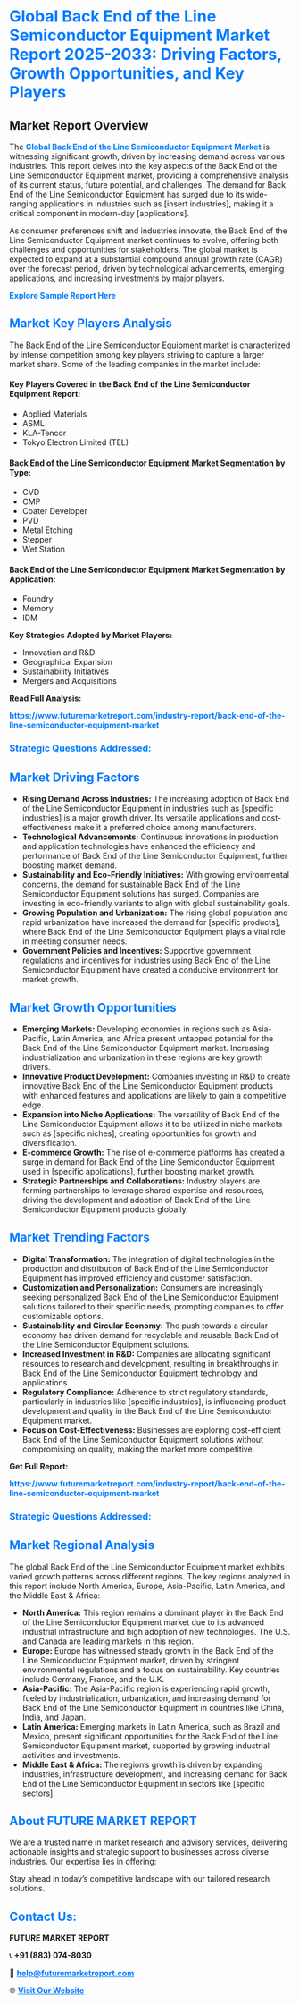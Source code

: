 <h1 style="color: #007BFF;">Global Back End of the Line Semiconductor Equipment Market Report 2025-2033: Driving Factors, Growth Opportunities, and Key Players</h1>

<section id="overview">
<h2>Market Report Overview</h2>
<p>The <a href="https://www.futuremarketreport.com/industry-report/back-end-of-the-line-semiconductor-equipment-market" style="color: #007BFF; text-decoration: none;"><strong>Global Back End of the Line Semiconductor Equipment Market</strong></a> is witnessing significant growth, driven by increasing demand across various industries. This report delves into the key aspects of the Back End of the Line Semiconductor Equipment market, providing a comprehensive analysis of its current status, future potential, and challenges. The demand for Back End of the Line Semiconductor Equipment has surged due to its wide-ranging applications in industries such as [insert industries], making it a critical component in modern-day [applications].</p>
<p>As consumer preferences shift and industries innovate, the Back End of the Line Semiconductor Equipment market continues to evolve, offering both challenges and opportunities for stakeholders. The global market is expected to expand at a substantial compound annual growth rate (CAGR) over the forecast period, driven by technological advancements, emerging applications, and increasing investments by major players.</p>
</section>

<section id="overview">
<p><a href="https://www.futuremarketreport.com/request-sample/reportId=63966" style="color: #007BFF; text-decoration: none;"><strong>Explore Sample Report Here</strong></a></p>
</section>

<section id="key-players">
<h2 style="color: #007BFF;">Market Key Players Analysis</h2>
<p>The Back End of the Line Semiconductor Equipment market is characterized by intense competition among key players striving to capture a larger market share. Some of the leading companies in the market include:</p>
<h4>Key Players Covered in the Back End of the Line Semiconductor Equipment Report:</h4>
<ul><li>Applied Materials</li><li>ASML</li><li>KLA-Tencor</li><li>Tokyo Electron Limited (TEL)</li></ul>
<h4>Back End of the Line Semiconductor Equipment Market Segmentation by Type:</h4>
<ul><li>CVD</li><li>CMP</li><li>Coater Developer</li><li>PVD</li><li>Metal Etching</li><li>Stepper</li><li>Wet Station</li></ul>

<h4>Back End of the Line Semiconductor Equipment Market Segmentation by Application:</h4>
<ul><li>Foundry</li><li>Memory</li><li>IDM</li></ul>
<p><strong>Key Strategies Adopted by Market Players:</strong></p>
<ul>
<li>Innovation and R&D</li>
<li>Geographical Expansion</li>
<li>Sustainability Initiatives</li>
<li>Mergers and Acquisitions</li>
</ul>
</section>

<section>
<p><strong>Read Full Analysis: </strong></p><a href="https://www.futuremarketreport.com/industry-report/back-end-of-the-line-semiconductor-equipment-market" style="color: #007BFF; text-decoration: none;"><strong>https://www.futuremarketreport.com/industry-report/back-end-of-the-line-semiconductor-equipment-market</strong></a>
<h3 style="color: #007BFF;">Strategic Questions Addressed:</h3>
</section>

<section id="driving-factors">
<h2 style="color: #007BFF;">Market Driving Factors</h2>
<ul>
<li><strong>Rising Demand Across Industries:</strong> The increasing adoption of Back End of the Line Semiconductor Equipment in industries such as [specific industries] is a major growth driver. Its versatile applications and cost-effectiveness make it a preferred choice among manufacturers.</li>
<li><strong>Technological Advancements:</strong> Continuous innovations in production and application technologies have enhanced the efficiency and performance of Back End of the Line Semiconductor Equipment, further boosting market demand.</li>
<li><strong>Sustainability and Eco-Friendly Initiatives:</strong> With growing environmental concerns, the demand for sustainable Back End of the Line Semiconductor Equipment solutions has surged. Companies are investing in eco-friendly variants to align with global sustainability goals.</li>
<li><strong>Growing Population and Urbanization:</strong> The rising global population and rapid urbanization have increased the demand for [specific products], where Back End of the Line Semiconductor Equipment plays a vital role in meeting consumer needs.</li>
<li><strong>Government Policies and Incentives:</strong> Supportive government regulations and incentives for industries using Back End of the Line Semiconductor Equipment have created a conducive environment for market growth.</li>
</ul>
</section>

<section id="growth-opportunities">
<h2 style="color: #007BFF;">Market Growth Opportunities</h2>
<ul>
<li><strong>Emerging Markets:</strong> Developing economies in regions such as Asia-Pacific, Latin America, and Africa present untapped potential for the Back End of the Line Semiconductor Equipment market. Increasing industrialization and urbanization in these regions are key growth drivers.</li>
<li><strong>Innovative Product Development:</strong> Companies investing in R&D to create innovative Back End of the Line Semiconductor Equipment products with enhanced features and applications are likely to gain a competitive edge.</li>
<li><strong>Expansion into Niche Applications:</strong> The versatility of Back End of the Line Semiconductor Equipment allows it to be utilized in niche markets such as [specific niches], creating opportunities for growth and diversification.</li>
<li><strong>E-commerce Growth:</strong> The rise of e-commerce platforms has created a surge in demand for Back End of the Line Semiconductor Equipment used in [specific applications], further boosting market growth.</li>
<li><strong>Strategic Partnerships and Collaborations:</strong> Industry players are forming partnerships to leverage shared expertise and resources, driving the development and adoption of Back End of the Line Semiconductor Equipment products globally.</li>
</ul>
</section>

<section id="trending-factors">
<h2 style="color: #007BFF;">Market Trending Factors</h2>
<ul>
<li><strong>Digital Transformation:</strong> The integration of digital technologies in the production and distribution of Back End of the Line Semiconductor Equipment has improved efficiency and customer satisfaction.</li>
<li><strong>Customization and Personalization:</strong> Consumers are increasingly seeking personalized Back End of the Line Semiconductor Equipment solutions tailored to their specific needs, prompting companies to offer customizable options.</li>
<li><strong>Sustainability and Circular Economy:</strong> The push towards a circular economy has driven demand for recyclable and reusable Back End of the Line Semiconductor Equipment solutions.</li>
<li><strong>Increased Investment in R&D:</strong> Companies are allocating significant resources to research and development, resulting in breakthroughs in Back End of the Line Semiconductor Equipment technology and applications.</li>
<li><strong>Regulatory Compliance:</strong> Adherence to strict regulatory standards, particularly in industries like [specific industries], is influencing product development and quality in the Back End of the Line Semiconductor Equipment market.</li>
<li><strong>Focus on Cost-Effectiveness:</strong> Businesses are exploring cost-efficient Back End of the Line Semiconductor Equipment solutions without compromising on quality, making the market more competitive.</li>
</ul>
</section>

<section>
<p><strong>Get Full Report: </strong></p><a href="https://www.futuremarketreport.com/industry-report/back-end-of-the-line-semiconductor-equipment-market" style="color: #007BFF; text-decoration: none;"><strong>https://www.futuremarketreport.com/industry-report/back-end-of-the-line-semiconductor-equipment-market</strong></a>
<h3 style="color: #007BFF;">Strategic Questions Addressed:</h3>
</section>


<section id="regional-analysis">
<h2 style="color: #007BFF;">Market Regional Analysis</h2>
<p>The global Back End of the Line Semiconductor Equipment market exhibits varied growth patterns across different regions. The key regions analyzed in this report include North America, Europe, Asia-Pacific, Latin America, and the Middle East & Africa:</p>
<ul>
<li><strong>North America:</strong> This region remains a dominant player in the Back End of the Line Semiconductor Equipment market due to its advanced industrial infrastructure and high adoption of new technologies. The U.S. and Canada are leading markets in this region.</li>
<li><strong>Europe:</strong> Europe has witnessed steady growth in the Back End of the Line Semiconductor Equipment market, driven by stringent environmental regulations and a focus on sustainability. Key countries include Germany, France, and the U.K.</li>
<li><strong>Asia-Pacific:</strong> The Asia-Pacific region is experiencing rapid growth, fueled by industrialization, urbanization, and increasing demand for Back End of the Line Semiconductor Equipment in countries like China, India, and Japan.</li>
<li><strong>Latin America:</strong> Emerging markets in Latin America, such as Brazil and Mexico, present significant opportunities for the Back End of the Line Semiconductor Equipment market, supported by growing industrial activities and investments.</li>
<li><strong>Middle East & Africa:</strong> The region’s growth is driven by expanding industries, infrastructure development, and increasing demand for Back End of the Line Semiconductor Equipment in sectors like [specific sectors].</li>
</ul>
</section>

<footer>
<h2 style="color: #007BFF;">About FUTURE MARKET REPORT</h2>
<p>We are a trusted name in market research and advisory services, delivering actionable insights and strategic support to businesses across diverse industries. Our expertise lies in offering:</p>

<p>Stay ahead in today’s competitive landscape with our tailored research solutions.</p>

<h2 style="color: #007BFF;">Contact Us:</h2>
<p><strong>FUTURE MARKET REPORT</strong></p>
<p>📞 <strong>+91 (883) 074-8030</strong></p>
<p>📧 <strong><a href="mailto:help@futuremarketreport.com" style="color: #007BFF;">help@futuremarketreport.com</a></strong></p>
<p>🌐 <strong><a href="https://www.futuremarketreport.com/" style="color: #007BFF;">Visit Our Website</a></strong></p>
</footer>
